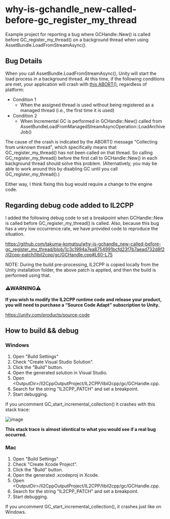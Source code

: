 # why-is-gchandle_new-called-before-gc_register_my_thread

Example project for reporting a bug where GCHandle::New() is called before GC_register_my_thread() on a background thread when using AssetBundle.LoadFromStreamAsync().

## Bug Details

When you call AssetBundle.LoadFromStreamAsync(), Unity will start the load process in a background thread.
At this time, if the following conditions are met, your application will crash with [this ABORT()](https://github.com/ivmai/bdwgc/blob/f3d2d4a45c423d9bbe78b8670f2a1469cdd79ebc/pthread_stop_world.c#L940), regardless of platform:

- Condition 1
  - When the assigned thread is used without being registered as a managed thread (i.e., the first time it is used)
- Condition 2
  - When Incremental GC is performed in GCHandle::New() called from AssetBundleLoadFromManagedStreamAsyncOperation::LoadArchiveJob()

The cause of the crash is indicated by the ABORT() message "Collecting from unknown thread", which specifically means that GC_register_my_thread() has not been called on that thread.
So calling GC_register_my_thread() before the first call to GCHandle::New() in each background thread should solve this problem.
(Alternatively, you may be able to work around this by disabling GC until you call GC_register_my_thread().)

Either way, I think fixing this bug would require a change to the engine code.

## Regarding debug code added to IL2CPP

I added the following debug code to set a breakpoint when GCHandle::New is called before GC_register_my_thread() is called.
Also, because this bug has a very low occurrence rate, we have provided code to reproduce the situation.

https://github.com/takuma-komatsu/why-is-gchandle_new-called-before-gc_register_my_thread/blob/1c3c1994a7ea8754991bcfd23f7b7aead732d8f2/il2cpp-patch/libil2cpp/gc/GCHandle.cpp#L60-L75

NOTE: During the build pre-processing, IL2CPP is copied locally from the Unity installation folder, the above patch is applied, and then the build is performed using that.

### ⚠WARNING⚠

**If you wish to modify the IL2CPP runtime code and release your product, you will need to purchase a “Source Code Adapt” subscription to Unity.**

https://unity.com/products/source-code

## How to build && debug

### Windows

1. Open "Build Settings"
1. Check "Create Visual Studio Solution".
1. Click the "Build" button.
1. Open the generated solution in Visual Studio.
1. Open \<OutputDir\>/Il2CppOutputProject/IL2CPP/libil2cpp/gc/GCHandle.cpp.
1. Search for the string "IL2CPP_PATCH" and set a breakpoint.
1. Start debugging.

If you uncomment GC_start_incremental_collection() it crashes with this stack trace:

![image](https://github.com/user-attachments/assets/d424480f-c9ff-44d9-826e-276461afc9db)

**This stack trace is almost identical to what you would see if a real bug occurred.**

### Mac

1. Open "Build Settings"
1. Check "Create Xcode Project".
1. Click the "Build" button.
1. Open the generated .xcodeproj in Xcode.
1. Open \<OutputDir\>/Il2CppOutputProject/IL2CPP/libil2cpp/gc/GCHandle.cpp.
1. Search for the string "IL2CPP_PATCH" and set a breakpoint.
1. Start debugging.

If you uncomment GC_start_incremental_collection(), it crashes just like on Windows.
